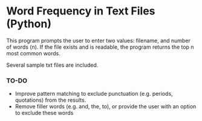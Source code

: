 # Word Frequency in Text Files (Python)

This program prompts the user to enter two values: filename, and number of words (n). If the file exists and is readable, the program returns the top n most common words.

Several sample txt files are included.

### TO-DO

- Improve pattern matching to exclude punctuation (e.g. periods, quotations) from the results.
- Remove filler words (e.g. and, the, to), or provide the user with an option to exclude these words